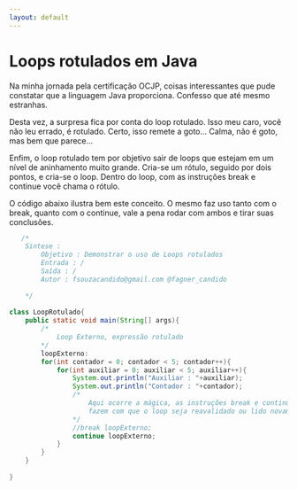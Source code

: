 ```yaml
---
layout: default
---
```



# [](#header-1)Loops rotulados em Java
Na minha jornada pela certificação OCJP, coisas interessantes que pude constatar que a linguagem Java proporciona. Confesso que até mesmo estranhas.

Desta vez, a surpresa fica por conta do loop rotulado. Isso meu caro, você não leu errado, é rotulado. Certo, isso remete a goto… Calma, não é goto, mas bem que parece…

Enfim, o loop rotulado tem por objetivo sair de loops que estejam em um nível de aninhamento muito grande. Cria-se um rótulo, seguido por dois pontos, e cria-se o loop. Dentro do loop, com as instruções break e continue você chama o rótulo.

O código abaixo ilustra bem este conceito. O mesmo faz uso tanto com o break, quanto com o continue, vale a pena rodar com ambos e tirar suas conclusões.

```java
   /*
	Sintese :
		Objetivo : Demonstrar o uso de Loops rotulados
		Entrada : /
		Saída : /
		Autor : fsouzacandido@gmail.com @fagner_candido
 
	*/
 
class LoopRotulado{
	public static void main(String[] args){
		/*
			Loop Externo, expressão rotulado
		*/
		loopExterno:
		for(int contador = 0; contador < 5; contador++){
			for(int auxiliar = 0; auxiliar < 5; auxiliar++){
				System.out.println("Auxiliar : "+auxiliar);
				System.out.println("Contador : "+contador);
				/*
					Aqui ocorre a mágica, as instruções break e continue
					fazem com que o loop seja reavalidado ou lido novamente
				*/
				//break loopExterno;
				continue loopExterno;
			}
		}
	}
 
}
```


